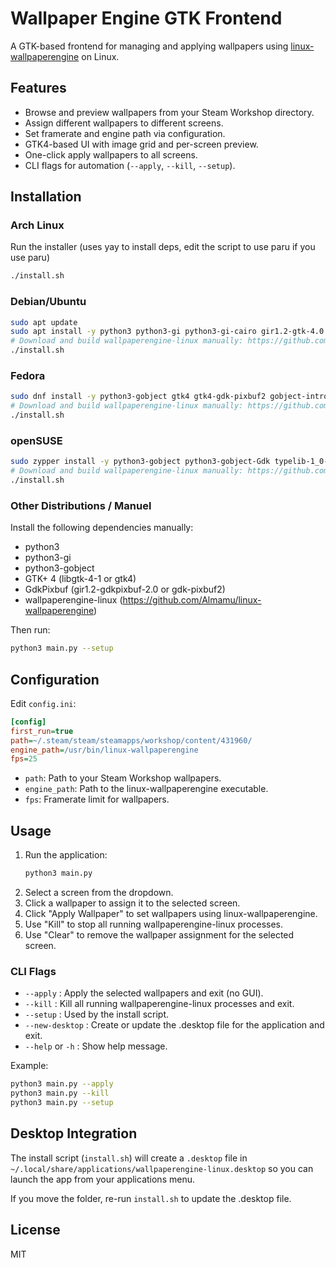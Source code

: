 # Wallpaper Engine GTK Frontend

A GTK-based frontend for managing and applying wallpapers using [linux-wallpaperengine](https://github.com/Almamu/linux-wallpaperengine) on Linux.

## Features

- Browse and preview wallpapers from your Steam Workshop directory.
- Assign different wallpapers to different screens.
- Set framerate and engine path via configuration.
- GTK4-based UI with image grid and per-screen preview.
- One-click apply wallpapers to all screens.
- CLI flags for automation (`--apply`, `--kill`, `--setup`).

## Installation

### Arch Linux

Run the installer (uses yay to install deps, edit the script to use paru if you use paru)

```sh
./install.sh
```

### Debian/Ubuntu

```sh
sudo apt update
sudo apt install -y python3 python3-gi python3-gi-cairo gir1.2-gtk-4.0 gir1.2-gdkpixbuf-2.0 gobject-introspection
# Download and build wallpaperengine-linux manually: https://github.com/Almamu/linux-wallpaperengine
./install.sh
```

### Fedora

```sh
sudo dnf install -y python3-gobject gtk4 gtk4-gdk-pixbuf2 gobject-introspection
# Download and build wallpaperengine-linux manually: https://github.com/Almamu/linux-wallpaperengine
./install.sh
```

### openSUSE

```sh
sudo zypper install -y python3-gobject python3-gobject-Gdk typelib-1_0-Gtk-4_0 gtk4
# Download and build wallpaperengine-linux manually: https://github.com/Almamu/linux-wallpaperengine
./install.sh
```

### Other Distributions / Manuel

Install the following dependencies manually:
- python3
- python3-gi
- python3-gobject
- GTK+ 4 (libgtk-4-1 or gtk4)
- GdkPixbuf (gir1.2-gdkpixbuf-2.0 or gdk-pixbuf2)
- wallpaperengine-linux (https://github.com/Almamu/linux-wallpaperengine)

Then run:
```sh
python3 main.py --setup
```

## Configuration

Edit `config.ini`:

```ini
[config]
first_run=true
path=~/.steam/steam/steamapps/workshop/content/431960/
engine_path=/usr/bin/linux-wallpaperengine
fps=25
```

- `path`: Path to your Steam Workshop wallpapers.
- `engine_path`: Path to the linux-wallpaperengine executable.
- `fps`: Framerate limit for wallpapers.

## Usage

1. Run the application:
    ```sh
    python3 main.py
    ```
2. Select a screen from the dropdown.
3. Click a wallpaper to assign it to the selected screen.
4. Click "Apply Wallpaper" to set wallpapers using linux-wallpaperengine.
5. Use "Kill" to stop all running wallpaperengine-linux processes.
6. Use "Clear" to remove the wallpaper assignment for the selected screen.

### CLI Flags

- `--apply` : Apply the selected wallpapers and exit (no GUI).
- `--kill` : Kill all running wallpaperengine-linux processes and exit.
- `--setup` : Used by the install script.
- `--new-desktop` : Create or update the .desktop file for the application and exit.
- `--help` or `-h` : Show help message.

Example:
```sh
python3 main.py --apply
python3 main.py --kill
python3 main.py --setup
```

## Desktop Integration

The install script (`install.sh`) will create a `.desktop` file in `~/.local/share/applications/wallpaperengine-linux.desktop` so you can launch the app from your applications menu.

If you move the folder, re-run `install.sh` to update the .desktop file.

## License

MIT